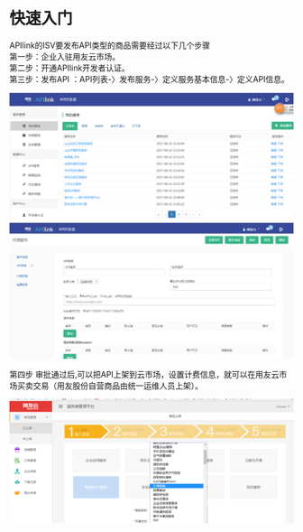 # 快速入门

APIlink的ISV要发布API类型的商品需要经过以下几个步骤  
第一步：企业入驻用友云市场。  
第二步：开通APIlink开发者认证。  
第三步：发布API ：API列表-〉发布服务-〉定义服务基本信息-〉定义API信息。

![](images/API-1.png)
![](images/API-2.png)

第四步  审批通过后,可以把API上架到云市场，设置计费信息，就可以在用友云市场买卖交易（用友股份自营商品由统一运维人员上架）。

![](images/API-3.png)